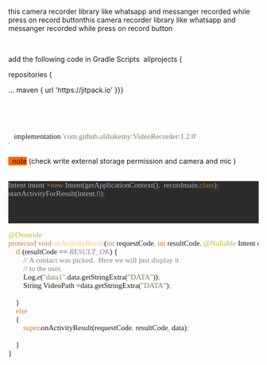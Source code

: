 <p>this camera recorder library like whatsapp and messanger recorded while press on record buttonthis camera recorder library like whatsapp and messanger recorded while press on record button</p>
<p>&nbsp;</p>
<p>add the following code in Gradle Scripts&nbsp; allprojects {</p>
<p>repositories {</p>
<p>... maven { url 'https://jitpack.io' }}}&nbsp;&nbsp;&nbsp;&nbsp;&nbsp;&nbsp;&nbsp;</p>
<p>&nbsp;</p>
<p>&nbsp;</p>


<pre style="font-family: &quot;Fira Code&quot;; font-size: 11.3pt;">
   implementation <span style="color:#6a8759;">&#39;com.github.alihakemy:VideoRecorder:1.2.0'
&#39;</span></pre>

<p><span style="background-color: #ff6600;">&nbsp;&nbsp;note</span> (check write external storage permission and camera and mic )<br />&nbsp;&nbsp;&nbsp;&nbsp;</p>









<pre style="background-color:#2b2b2b;color:#a9b7c6;font-family:'Fira Code';font-size:11.3pt;">
Intent intent =<span style="color:#cc7832;">new </span>Intent(getApplicationContext()<span style="color:#cc7832;">,  </span>recordmain.<span style="color:#cc7832;">class</span>)<span style="color:#cc7832;">;
</span>startActivityForResult(intent<span style="color:#cc7832;">,</span><span style="color:#6897bb;">0</span>)<span style="color:#cc7832;">;



</span></pre>
<pre style="font-family: &quot;Fira Code&quot;; font-size: 11.3pt;">
<span style="color:#bbb529;">@Override
</span><span style="color:#cc7832;">protected void </span><span style="color:#ffc66d;">onActivityResult</span>(<span style="color:#cc7832;">int </span>requestCode<span style="color:#cc7832;">, int </span>resultCode<span style="color:#cc7832;">, </span><span style="color:#bbb529;">@Nullable </span>Intent data) {
    <span style="color:#cc7832;">if </span>(resultCode == <span style="color:#9876aa;font-style:italic;">RESULT_OK</span>) {
        <span style="color:#808080;">// A contact was picked.  Here we will just display it
</span><span style="color:#808080;">        // to the user.
</span><span style="color:#808080;">        </span>Log.<span style="font-style:italic;">e</span>(<span style="color:#6a8759;">&quot;data1&quot;</span><span style="color:#cc7832;">,</span>data.getStringExtra(<span style="color:#6a8759;">&quot;DATA&quot;</span>))<span style="color:#cc7832;">;
</span><span style="color:#cc7832;">        </span>String VideoPath =data.getStringExtra(<span style="color:#6a8759;">&quot;DATA&quot;</span>)<span style="color:#cc7832;">;
</span><span style="color:#cc7832;">       
</span><span style="color:#cc7832;">    </span>}
    <span style="color:#cc7832;">else
</span><span style="color:#cc7832;">    </span>{
        <span style="color:#cc7832;">super</span>.onActivityResult(requestCode<span style="color:#cc7832;">, </span>resultCode<span style="color:#cc7832;">, </span>data)<span style="color:#cc7832;">;
</span>
<span style="color:#cc7832;">    </span>}
}</pre>
<br />
